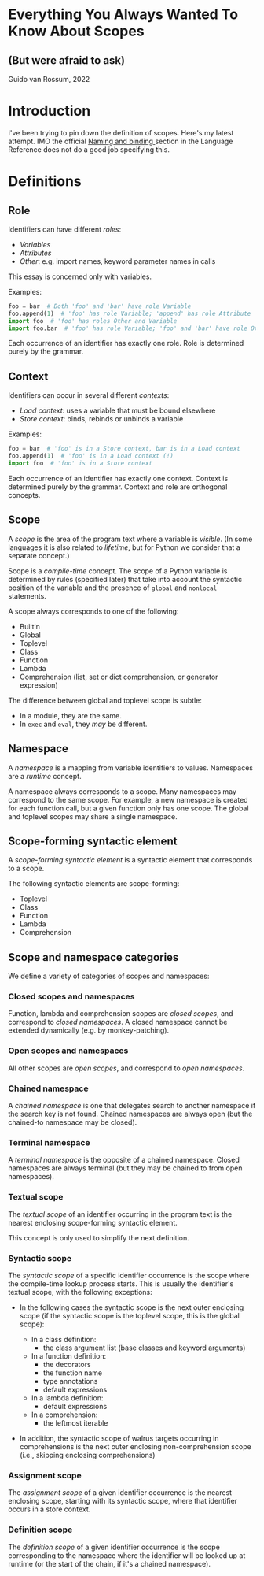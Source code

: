 # Everything You Always Wanted To Know About Scopes

## (But were afraid to ask)

Guido van Rossum, 2022

# Introduction

I've been trying to pin down the definition of scopes.
Here's my latest attempt.
IMO the official
[Naming and binding
](https://docs.python.org/3/reference/executionmodel.html#naming-and-binding)
section in the Language Reference does not do a good job specifying this.

# Definitions

## Role

Identifiers can have different _roles_:

- _Variables_
- _Attributes_
- _Other_: e.g. import names, keyword parameter names in calls

This essay is concerned only with variables.

Examples:

```py
foo = bar  # Both 'foo' and 'bar' have role Variable
foo.append(1)  # 'foo' has role Variable; 'append' has role Attribute
import foo  # 'foo' has roles Other and Variable
import foo.bar  # 'foo' has role Variable; 'foo' and 'bar' have role Other
```

Each occurrence of an identifier has exactly one role.
Role is determined purely by the grammar.

## Context

Identifiers can occur in several different _contexts_:

- _Load context_: uses a variable that must be bound elsewhere
- _Store context_: binds, rebinds or unbinds a variable

Examples:

```py
foo = bar  # 'foo' is in a Store context, bar is in a Load context
foo.append(1)  # 'foo' is in a Load context (!)
import foo  # 'foo' is in a Store context
```

Each occurrence of an identifier has exactly one context.
Context is determined purely by the grammar.
Context and role are orthogonal concepts.

## Scope

A _scope_ is the area of the program text where a variable is _visible_.
(In some languages it is also related to _lifetime_,
but for Python we consider that a separate concept.)

Scope is a _compile-time_ concept.
The scope of a Python variable is determined by rules (specified later)
that take into account the syntactic position of the variable
and the presence of `global` and `nonlocal` statements.

A scope always corresponds to one of the following:

- Builtin
- Global
- Toplevel
- Class
- Function
- Lambda
- Comprehension (list, set or dict comprehension, or generator expression)

The difference between global and toplevel scope is subtle:

- In a module, they are the same.
- In `exec` and `eval`, they *may* be different.

## Namespace

A _namespace_ is a mapping from variable identifiers to values.
Namespaces are a _runtime_ concept.

A namespace always corresponds to a scope.
Many namespaces may correspond to the same scope.
For example, a new namespace is created for each function call,
but a given function only has one scope.
The global and toplevel scopes may share a single namespace.

## Scope-forming syntactic element

A _scope-forming syntactic element_ is a syntactic element
that corresponds to a scope.

The following syntactic elements are scope-forming:

- Toplevel
- Class
- Function
- Lambda
- Comprehension

## Scope and namespace categories

We define a variety of categories of scopes and namespaces:

### Closed scopes and namespaces

Function, lambda and comprehension scopes are _closed scopes_,
and correspond to _closed namespaces_.
A closed namespace cannot be extended dynamically
(e.g. by monkey-patching).

### Open scopes and namespaces

All other scopes are _open scopes_, and correspond to _open namespaces_.

### Chained namespace

A _chained namespace_ is one that delegates search to another namespace
if the search key is not found.
Chained namespaces are always open
(but the chained-to namespace may be closed).

### Terminal namespace

A _terminal namespace_ is the opposite of a chained namespace.
Closed namespaces are always terminal
(but they may be chained to from open namespaces).

### Textual scope

The _textual scope_ of an identifier occurring in the program text is
the nearest enclosing scope-forming syntactic element.

This concept is only used to simplify the next definition.

### Syntactic scope

The _syntactic scope_ of a specific identifier occurrence is
the scope where the compile-time lookup process starts.
This is usually the identifier's textual scope,
with the following exceptions:

- In the following cases the syntactic scope is
  the next outer enclosing scope
  (if the syntactic scope is the toplevel scope,
  this is the global scope):

  - In a class definition:
    - the class argument list (base classes and keyword arguments)
  - In a function definition:
    - the decorators
    - the function name
    - type annotations
    - default expressions
  - In a lambda definition:
    - default expressions
  - In a comprehension:
    - the leftmost iterable

- In addition, the syntactic scope of
  walrus targets occurring in comprehensions
  is the next outer enclosing non-comprehension scope
  (i.e., skipping enclosing comprehensions)

### Assignment scope

The _assignment scope_ of a given identifier occurrence is
the nearest enclosing scope, starting with its syntactic scope,
where that identifier occurs in a store context.

### Definition scope

The _definition scope_ of a given identifier occurrence is
the scope corresponding to the namespace where the identifier
will be looked up at runtime (or the start of the chain,
if it's a chained namespace).
